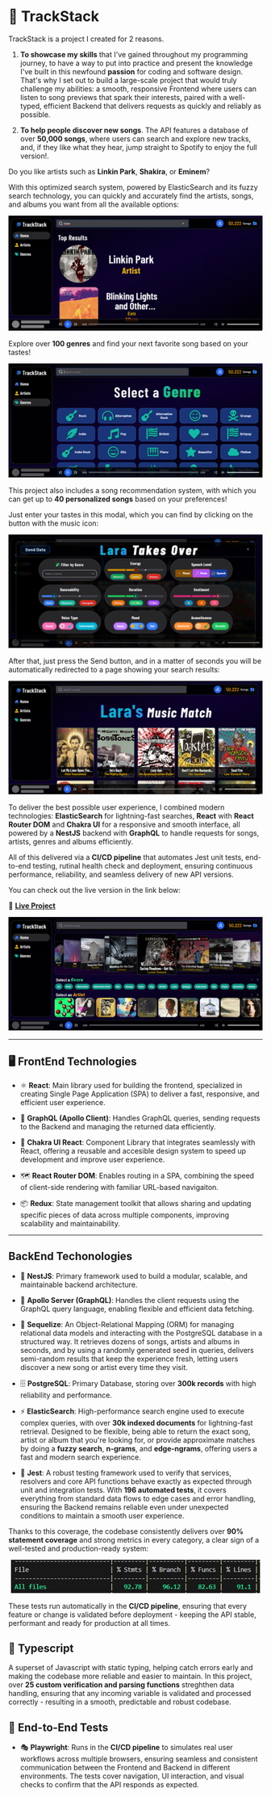 # 🎵 TrackStack

TrackStack is a project I created for 2 reasons.

1. **To showcase my skills** that I've gained throughout my programming journey, to have a way to put into practice and present the knowledge I've built in this newfound **passion** for coding and software design. That's why I set out to build a large-scale project that would truly challenge my abilities: a smooth, responsive Frontend where users can listen to song previews that spark their interests, paired with a well-typed, efficient Backend that delivers requests as quickly and reliably as possible.

2. **To help people discover new songs**. The API features a database of over **50,000 songs**, where users can search and explore new tracks, and, if they like what they hear, jump straight to Spotify to enjoy the full version!. 
 
Do you like artists such as **Linkin Park**, **Shakira**, or **Eminem**? 

With this optimized search system, powered by ElasticSearch and its fuzzy search technology, you can quickly and accurately find the artists, songs, and albums you want from all the available options:

<p align="center">
    <img src="./assets/SearchArtist.png" alt="Intelligent Artist Search" />
</p>

Explore over **100 genres** and find your next favorite song based on your tastes!

<p align="center">
    <img src="./assets/Genres.png" alt="Music Genres Options" />
</p>
 
This project also includes a song recommendation system, with which you can get up to **40 personalized songs** based on your preferences!

Just enter your tastes in this modal, which you can find by clicking on the button with the music icon:

<p align="center">
    <img src="./assets/Modal.png" alt="Lara's Recommendation Modal" />
</p>

After that, just press the Send button, and in a matter of seconds you will be automatically redirected to a page showing your search results:

<p align="center">
    <img src="./assets/RecommendationResults.png" alt="Lara's Recommendation Results" />
</p>

To deliver the best possible user experience, I combined modern technologies: **ElasticSearch** for lightning-fast searches, **React** with **React Router DOM** and **Chakra UI** for a responsive and smooth interface, all powered by a **NestJS** backend with **GraphQL** to handle requests for songs, artists, genres and albums efficiently. 

All of this delivered via a **CI/CD pipeline** that automates Jest unit tests, end-to-end testing, rutinal health check and deployment, ensuring continuous performance, reliability, and seamless delivery of new API versions.

You can check out the live version in the link below:

🔗 **[Live Project](https://trackstack-c9rh.onrender.com/)**

<p align="center"> 
    <img src="./assets/TrackStack.png" alt="Preview" width="600" />
</p>

---

## 🖥️ FrontEnd Technologies
- ⚛ **React**: Main library used for building the frontend, specialized in creating Single Page Application (SPA) to deliver a fast, responsive, and efficient user experience.

- 🔄 **GraphQL (Apollo Client)**: Handles GraphQL queries, sending requests to the Backend and managing the returned data efficiently.

- 🎨 **Chakra UI React**: Component Library that integrates seamlessly with React, offering a reusable and accesible design system to speed up development and improve user experience. 

- 🗺 **React Router DOM**: Enables routing in a SPA, combining the speed of client-side rendering with familiar URL-based navigaiton.

- 📦 **Redux**: State management toolkit that allows sharing and updating specific pieces of data across multiple components, improving scalability and maintainability.

---

## BackEnd Techonologies
- 🚀 **NestJS**: Primary framework used to build a modular, scalable, and maintainable backend architecture.

- 🔄 **Apollo Server (GraphQL)**: Handles the client requests using the GraphQL query language, enabling flexible and efficient data fetching.

- 💽 **Sequelize**: An Object-Relational Mapping (ORM) for managing relational data models and interacting with the PostgreSQL database in a structured way. It retrieves dozens of songs, artists and albums in seconds, and by using a randomly generated seed in queries, delivers semi-random results that keep the experience fresh, letting users discover a new song or artist every time they visit.

- 🗄 **PostgreSQL**: Primary Database, storing over **300k records** with high reliability and performance. 

- ⚡ **ElasticSearch**: High-performance search engine used to execute complex queries, with over **30k indexed documents** for lightning-fast retrieval. Designed to be flexible, being able to return the exact song, artist or album that you're looking for, or provide approximate matches by doing a **fuzzy search**, **n-grams**, and **edge-ngrams**, offering users a fast and modern search experience.

- 🧪 **Jest**: A robust testing framework used to verify that services, resolvers and core API functions behave exactly as expected through unit and integration tests. With **196 automated tests**, it covers everything from standard data flows to edge cases and error handling, ensuring the Backend remains reliable even under unexpected conditions to maintain a smooth user experience. 

Thanks to this coverage, the codebase consistently delivers over **90% statement coverage** and strong metrics in every category, a clear sign of a well-tested and production-ready system:

<p align="center">
    <img src="./assets/coverage.png" alt="Coverage Image" />
</p>

These tests run automatically in the **CI/CD pipeline**, ensuring that every feature or change is validated before deployment - keeping the API stable, performant and ready for production at all times.

## 📜 Typescript
A superset of Javascript with static typing, helping catch errors early and making the codebase more reliable and easier to maintain. In this project, over **25 custom verification and parsing functions** streghthen data handling, ensuring that any incoming variable is validated and processed correctly - resulting in a smooth, predictable and robust codebase.

## 🧩 End-to-End Tests
- 🎭 **Playwright**: Runs in the **CI/CD pipeline** to simulates real user workflows across multiple browsers, ensuring seamless and consistent communication between the Frontend and Backend in different environments. The tests cover navigation, UI interaction, and visual checks to confirm that the API responds as expected.
